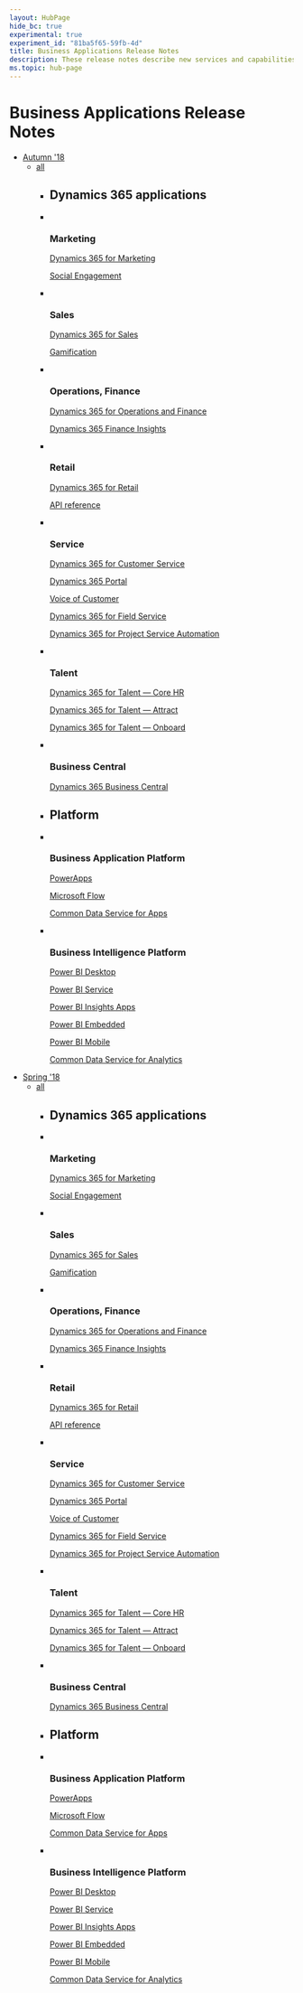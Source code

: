 ```yaml
---
layout: HubPage
hide_bc: true
experimental: true
experiment_id: "81ba5f65-59fb-4d"
title: Business Applications Release Notes
description: These release notes describe new services and capabilities in the Microsoft Dynamics 365 business applications and platforms.
ms.topic: hub-page
---
```

<div id="main" class="v2">
    <div class="container">
        <h1 class="screenReader">Business Applications Release Notes</h1>
        <ul class="pivots">
             <li>
                <a href="#sdkstools">Autumn '18</a>
                <ul id="sdkstools">
                    <li>
                        <a href="#sdkstools-all">all</a>
                        <ul id="sdkstools-all" class="cardsF">
                            <li>
                                <div class="container">
                                    <h2>Dynamics 365 applications</h2>
                                </div>
                            </li>
                            <li>
                                <div class="cardSize">
                                    <div class="cardPadding">
                                        <div class="card">
                                            <div class="cardImageOuter">
                                                <div class="cardImage">
                                                    <img src="media/index/azure_dev-1.svg" alt="" />
                                                </div>
                                            </div>
                                            <div class="cardText">
                                                <h3>
                                                    Marketing
                                                </h3>
                                                <p>
                                                    <a href="/dotnet/azure">Dynamics 365 for Marketing</a>
                                                </p>
                                                <p>
                                                    <a href="/dotnet/api/overview/azure/?view=azure-dotnet">Social Engagement</a>
                                                </p>
                                            </div>
                                        </div>
                                    </div>
                                </div>
                            </li>
                            <li>
                                <div class="cardSize">
                                    <div class="cardPadding">
                                        <div class="card">
                                            <div class="cardImageOuter">
                                                <div class="cardImage">
                                                    <img src="media/index/azure_dev-2.svg" alt="" />
                                                </div>
                                            </div>
                                            <div class="cardText">
                                                <h3>
                                                    Sales
                                                </h3>
                                                <p>
                                                    <a href="/python/azure">Dynamics 365 for Sales</a>
                                                </p>
                                                <p>
                                                    <a href="/python/api/overview/azure/">Gamification</a>
                                                </p>
                                            </div>
                                        </div>
                                    </div>
                                </div>
                            </li>
                            <li>
                                <div class="cardSize">
                                    <div class="cardPadding">
                                        <div class="card">
                                            <div class="cardImageOuter">
                                                <div class="cardImage">
                                                    <img src="media/index/azure_dev-3.svg" alt="" />
                                                </div>
                                            </div>
                                            <div class="cardText">
                                                <h3>
                                                    Operations, Finance
                                                </h3>
                                                <p>
                                                    <a href="/javascript/azure/">Dynamics 365 for Operations and Finance</a>
                                                </p>
                                                <p>
                                                    <a href="/javascript/api/overview/azure/">Dynamics 365 Finance Insights</a>
                                                </p>
                                            </div>
                                        </div>
                                    </div>
                                </div>
                            </li>
                            <li>
                                <div class="cardSize">
                                    <div class="cardPadding">
                                        <div class="card">
                                            <div class="cardImageOuter">
                                                <div class="cardImage">
                                                    <img src="media/index/azure_dev-4.svg" alt="" />
                                                </div>
                                            </div>
                                            <div class="cardText">
                                                <h3>
                                                    Retail
                                                </h3>
                                                <p>
                                                    <a href="/java/azure">Dynamics 365 for Retail</a>
                                                </p>
                                                <p>
                                                    <a href="/java/api/overview/azure">API reference</a>
                                                </p>
                                            </div>
                                        </div>
                                    </div>
                                </div>
                            </li>
                            <li>
                                <div class="cardSize">
                                    <div class="cardPadding">
                                        <div class="card">
                                            <div class="cardImageOuter">
                                                <div class="cardImage">
                                                    <img src="https://docs.microsoft.com/en-us/media/logos/logo_gopher.svg" alt="" />
                                                </div>
                                            </div>
                                            <div class="cardText">
                                                <h3>
                                                    Service
                                                </h3>
                                                <p>
                                                    <a href="/go/azure/">Dynamics 365 for Customer Service</a>
                                                </p>
                                                <p>
                                                    <a href="https://godoc.org/github.com/Azure/azure-sdk-for-go">Dynamics 365 Portal</a>
                                                </p>
                                                <p>
                                                    <a href="https://godoc.org/github.com/Azure/azure-sdk-for-go">Voice of Customer</a>
                                                </p>
                                                <p>
                                                    <a href="https://godoc.org/github.com/Azure/azure-sdk-for-go">Dynamics 365 for Field Service</a>
                                                </p>
                                                <p>
                                                    <a href="https://godoc.org/github.com/Azure/azure-sdk-for-go">Dynamics 365 for Project Service Automation</a>
                                                </p>
                                            </div>
                                        </div>
                                    </div>
                                </div>
                            </li>
                            <li>
                                <div class="cardSize">
                                    <div class="cardPadding">
                                        <div class="card">
                                            <div class="cardImageOuter">
                                                <div class="cardImage">
                                                    <img src="media/index/azure_dev-6.svg" alt="" />
                                                </div>
                                            </div>
                                            <div class="cardText">
                                                <h3>
                                                    Talent
                                                </h3>
                                                <p>
                                                    <a href="/rest/api">Dynamics 365 for Talent &mdash; Core HR</a>
                                                </p>
                                                <p>
                                                    <a href="/rest/api">Dynamics 365 for Talent &mdash; Attract</a>
                                                </p>
                                                <p>
                                                    <a href="/rest/api">Dynamics 365 for Talent &mdash; Onboard</a>
                                                </p>
                                            </div>
                                        </div>
                                    </div>
                                </div>
                            </li>
                            <li>
                                <div class="cardSize">
                                    <div class="cardPadding">
                                        <div class="card">
                                            <div class="cardImageOuter">
                                                <div class="cardImage">
                                                    <img src="media/index/azure_dev-6.svg" alt="" />
                                                </div>
                                            </div>
                                            <div class="cardText">
                                                <h3>
                                                    Business Central
                                                </h3>
                                                <p>
                                                    <a href="/rest/api">Dynamics 365 Business Central</a>
                                                </p>
                                            </div>
                                        </div>
                                    </div>
                                </div>
                            </li>
                            <li>
                                <div class="container">
                                    <h2>Platform</h2>
                                </div>
                            </li>
                            <li>
                                <div class="cardSize">
                                    <div class="cardPadding">
                                        <div class="card">
                                            <div class="cardImageOuter">
                                                <div class="cardImage">
                                                    <img src="media/index/azure_dev-7.svg" alt="" />
                                                </div>
                                            </div>
                                            <div class="cardText">
                                                <h3>
                                                   Business Application Platform
                                                </h3>
                                                <p>
                                                    <a href="/cli/azure">PowerApps</a>
                                                </p>
                                                <p>
                                                    <a href="/cli/azure/reference-index">Microsoft Flow</a>
                                                </p>
                                                <p>
                                                    <a href="/cli/azure/reference-index">Common Data Service for Apps</a>
                                                </p>
                                            </div>
                                        </div>
                                    </div>
                                </div>
                            </li>
                            <li>
                                <div class="cardSize">
                                    <div class="cardPadding">
                                        <div class="card">
                                            <div class="cardImageOuter">
                                                <div class="cardImage">
                                                    <img src="media/index/azure_dev-8.svg" alt="" />
                                                </div>
                                            </div>
                                            <div class="cardText">
                                                <h3>Business Intelligence Platform</h3>
                                                <p>
                                                    <a href="/powershell/azure/get-started-azureps">Power BI Desktop</a>
                                                </p>
                                                <p>
                                                    <a href="/powershell/azure/get-started-azureps">Power BI Service</a>
                                                </p>
                                                <p>
                                                    <a href="/powershell/azure/get-started-azureps">Power BI Insights Apps</a>
                                                </p>
                                                <p>
                                                    <a href="/powershell/azure/get-started-azureps">Power BI Embedded</a>
                                                </p>
                                                <p>
                                                    <a href="/powershell/azure/get-started-azureps">Power BI Mobile</a>
                                                </p>
                                                <p>
                                                    <a href="/powershell/azure/get-started-azureps">Common Data Service for Analytics</a>
                                                </p>
                                            </div>
                                        </div>
                                    </div>
                                </div>
                            </li>                            
                        </ul>
                    </li>
                </ul>
            </li>
             <li>
                <a href="#sdkstools">Spring '18</a>
                <ul id="sdkstools">
                    <li>
                        <a href="#sdkstools-all">all</a>
                        <ul id="sdkstools-all" class="cardsF">
                            <li>
                                <div class="container">
                                    <h2>Dynamics 365 applications</h2>
                                </div>
                            </li>
                            <li>
                                <div class="cardSize">
                                    <div class="cardPadding">
                                        <div class="card">
                                            <div class="cardImageOuter">
                                                <div class="cardImage">
                                                    <img src="media/index/azure_dev-1.svg" alt="" />
                                                </div>
                                            </div>
                                            <div class="cardText">
                                                <h3>
                                                    Marketing
                                                </h3>
                                                <p>
                                                    <a href="/dotnet/azure">Dynamics 365 for Marketing</a>
                                                </p>
                                                <p>
                                                    <a href="/dotnet/api/overview/azure/?view=azure-dotnet">Social Engagement</a>
                                                </p>
                                            </div>
                                        </div>
                                    </div>
                                </div>
                            </li>
                            <li>
                                <div class="cardSize">
                                    <div class="cardPadding">
                                        <div class="card">
                                            <div class="cardImageOuter">
                                                <div class="cardImage">
                                                    <img src="media/index/azure_dev-2.svg" alt="" />
                                                </div>
                                            </div>
                                            <div class="cardText">
                                                <h3>
                                                    Sales
                                                </h3>
                                                <p>
                                                    <a href="/python/azure">Dynamics 365 for Sales</a>
                                                </p>
                                                <p>
                                                    <a href="/python/api/overview/azure/">Gamification</a>
                                                </p>
                                            </div>
                                        </div>
                                    </div>
                                </div>
                            </li>
                            <li>
                                <div class="cardSize">
                                    <div class="cardPadding">
                                        <div class="card">
                                            <div class="cardImageOuter">
                                                <div class="cardImage">
                                                    <img src="media/index/azure_dev-3.svg" alt="" />
                                                </div>
                                            </div>
                                            <div class="cardText">
                                                <h3>
                                                    Operations, Finance
                                                </h3>
                                                <p>
                                                    <a href="/javascript/azure/">Dynamics 365 for Operations and Finance</a>
                                                </p>
                                                <p>
                                                    <a href="/javascript/api/overview/azure/">Dynamics 365 Finance Insights</a>
                                                </p>
                                            </div>
                                        </div>
                                    </div>
                                </div>
                            </li>
                            <li>
                                <div class="cardSize">
                                    <div class="cardPadding">
                                        <div class="card">
                                            <div class="cardImageOuter">
                                                <div class="cardImage">
                                                    <img src="media/index/azure_dev-4.svg" alt="" />
                                                </div>
                                            </div>
                                            <div class="cardText">
                                                <h3>
                                                    Retail
                                                </h3>
                                                <p>
                                                    <a href="/java/azure">Dynamics 365 for Retail</a>
                                                </p>
                                                <p>
                                                    <a href="/java/api/overview/azure">API reference</a>
                                                </p>
                                            </div>
                                        </div>
                                    </div>
                                </div>
                            </li>
                            <li>
                                <div class="cardSize">
                                    <div class="cardPadding">
                                        <div class="card">
                                            <div class="cardImageOuter">
                                                <div class="cardImage">
                                                    <img src="https://docs.microsoft.com/en-us/media/logos/logo_gopher.svg" alt="" />
                                                </div>
                                            </div>
                                            <div class="cardText">
                                                <h3>
                                                    Service
                                                </h3>
                                                <p>
                                                    <a href="/go/azure/">Dynamics 365 for Customer Service</a>
                                                </p>
                                                <p>
                                                    <a href="https://godoc.org/github.com/Azure/azure-sdk-for-go">Dynamics 365 Portal</a>
                                                </p>
                                                <p>
                                                    <a href="https://godoc.org/github.com/Azure/azure-sdk-for-go">Voice of Customer</a>
                                                </p>
                                                <p>
                                                    <a href="https://godoc.org/github.com/Azure/azure-sdk-for-go">Dynamics 365 for Field Service</a>
                                                </p>
                                                <p>
                                                    <a href="https://godoc.org/github.com/Azure/azure-sdk-for-go">Dynamics 365 for Project Service Automation</a>
                                                </p>
                                            </div>
                                        </div>
                                    </div>
                                </div>
                            </li>
                            <li>
                                <div class="cardSize">
                                    <div class="cardPadding">
                                        <div class="card">
                                            <div class="cardImageOuter">
                                                <div class="cardImage">
                                                    <img src="media/index/azure_dev-6.svg" alt="" />
                                                </div>
                                            </div>
                                            <div class="cardText">
                                                <h3>
                                                    Talent
                                                </h3>
                                                <p>
                                                    <a href="/rest/api">Dynamics 365 for Talent &mdash; Core HR</a>
                                                </p>
                                                <p>
                                                    <a href="/rest/api">Dynamics 365 for Talent &mdash; Attract</a>
                                                </p>
                                                <p>
                                                    <a href="/rest/api">Dynamics 365 for Talent &mdash; Onboard</a>
                                                </p>
                                            </div>
                                        </div>
                                    </div>
                                </div>
                            </li>
                            <li>
                                <div class="cardSize">
                                    <div class="cardPadding">
                                        <div class="card">
                                            <div class="cardImageOuter">
                                                <div class="cardImage">
                                                    <img src="media/index/azure_dev-6.svg" alt="" />
                                                </div>
                                            </div>
                                            <div class="cardText">
                                                <h3>
                                                    Business Central
                                                </h3>
                                                <p>
                                                    <a href="/rest/api">Dynamics 365 Business Central</a>
                                                </p>
                                            </div>
                                        </div>
                                    </div>
                                </div>
                            </li>
                            <li>
                                <div class="container">
                                    <h2>Platform</h2>
                                </div>
                            </li>
                            <li>
                                <div class="cardSize">
                                    <div class="cardPadding">
                                        <div class="card">
                                            <div class="cardImageOuter">
                                                <div class="cardImage">
                                                    <img src="media/index/azure_dev-7.svg" alt="" />
                                                </div>
                                            </div>
                                            <div class="cardText">
                                                <h3>
                                                   Business Application Platform
                                                </h3>
                                                <p>
                                                    <a href="/cli/azure">PowerApps</a>
                                                </p>
                                                <p>
                                                    <a href="/cli/azure/reference-index">Microsoft Flow</a>
                                                </p>
                                                <p>
                                                    <a href="/cli/azure/reference-index">Common Data Service for Apps</a>
                                                </p>
                                            </div>
                                        </div>
                                    </div>
                                </div>
                            </li>
                            <li>
                                <div class="cardSize">
                                    <div class="cardPadding">
                                        <div class="card">
                                            <div class="cardImageOuter">
                                                <div class="cardImage">
                                                    <img src="media/index/azure_dev-8.svg" alt="" />
                                                </div>
                                            </div>
                                            <div class="cardText">
                                                <h3>Business Intelligence Platform</h3>
                                                <p>
                                                    <a href="/powershell/azure/get-started-azureps">Power BI Desktop</a>
                                                </p>
                                                <p>
                                                    <a href="/powershell/azure/get-started-azureps">Power BI Service</a>
                                                </p>
                                                <p>
                                                    <a href="/powershell/azure/get-started-azureps">Power BI Insights Apps</a>
                                                </p>
                                                <p>
                                                    <a href="/powershell/azure/get-started-azureps">Power BI Embedded</a>
                                                </p>
                                                <p>
                                                    <a href="/powershell/azure/get-started-azureps">Power BI Mobile</a>
                                                </p>
                                                <p>
                                                    <a href="/powershell/azure/get-started-azureps">Common Data Service for Analytics</a>
                                                </p>
                                            </div>
                                        </div>
                                    </div>
                                </div>
                            </li>                            
                        </ul>
                    </li>
                </ul>
            </li>
        </ul>
    </div>
</div>
